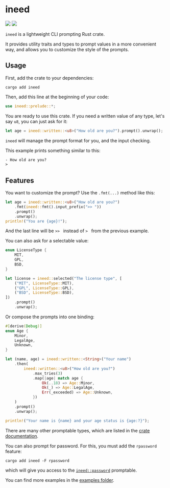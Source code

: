 # ineed

[![](https://img.shields.io/crates/v/ineed?style=flat-square)](https://crates.io/crates/ineed) [![](https://img.shields.io/docsrs/ineed?style=flat-square)](https://docs.rs/ineed)

`ineed` is a lightweight CLI prompting Rust crate.

It provides utility traits and types to prompt values in a more convenient way, and allows you to customize the style of the prompts.

## Usage

First, add the crate to your dependencies:
```
cargo add ineed
```

Then, add this line at the beginning of your code:
```rust
use ineed::prelude::*;
```

You are ready to use this crate. If you need a written value of any type, let's say `u8`, you can just ask for it:
```rust
let age = ineed::written::<u8>("How old are you?").prompt().unwrap();
```

`ineed` will manage the prompt format for you, and the input checking.

This example prints something similar to this:

```txt
- How old are you?
>
```

## Features

You want to customize the prompt? Use the `.fmt(...)` method like this:

```rust
let age = ineed::written::<u8>("How old are you?")
    .fmt(ineed::fmt().input_prefix(">> "))
    .prompt()
    .unwrap();
println!("You are {age}!");
```

And the last line will be `>> ` instead of `> ` from the previous example.

You can also ask for a selectable value:

```rust
enum LicenseType {
    MIT,
    GPL,
    BSD,
}

let license = ineed::selected("The license type", [
    ("MIT", LicenseType::MIT),
    ("GPL", LicenseType::GPL),
    ("BSD", LicenseType::BSD),
])
    .prompt()
    .unwrap();
```

Or compose the prompts into one binding:

```rust
#[derive(Debug)]
enum Age {
    Minor,
    LegalAge,
    Unknown,
}

let (name, age) = ineed::written::<String>("Your name")
    .then(
        ineed::written::<u8>("How old are you?")
            .max_tries(3)
            .map(|age| match age {
                Ok(..18) => Age::Minor,
                Ok(_) => Age::LegalAge,
                Err(_exceeded) => Age::Unknown,
            })
    )
    .prompt()
    .unwrap();

println!("Your name is {name} and your age status is {age:?}");
```

There are many other promptable types, which are listed in the [crate documentation](https://docs.rs/ineed).

You can also prompt for password. For this, you must add the `rpassword` feature:
```
cargo add ineed -F rpassword
```

which will give you access to the [`ineed::password`](https://docs.rs/ineed/latest/ineed/fn.password.html) promptable.

You can find more examples in the [examples folder](examples/).

